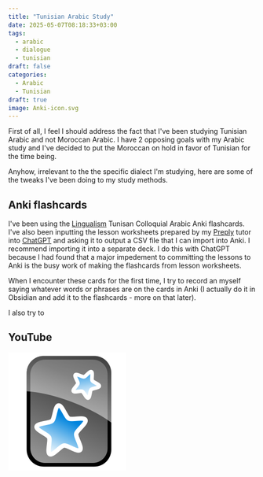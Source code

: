 ```yaml
---
title: "Tunisian Arabic Study"
date: 2025-05-07T08:18:33+03:00
tags:
  - arabic
  - dialogue
  - tunisian
draft: false
categories:
  - Arabic
  - Tunisian
draft: true
image: Anki-icon.svg
---
```


First of all, I feel I should address the fact that I've been studying Tunisian Arabic and not Moroccan Arabic. I have 2 opposing goals with my Arabic study and I've decided to put the Moroccan on hold in favor of Tunisian for the time being.

Anyhow, irrelevant to the the specific dialect I'm studying, here are some of the tweaks I've been doing to my study methods.

## Anki flashcards

   I've been using the [Lingualism](https://lingualism.com/product/tunisian-colloquial-arabic-vocabulary-anki-flashcards) Tunisan Colloquial Arabic Anki flashcards. I've also been inputting the lesson worksheets prepared by my [Preply](https://preply.com/en/?pref=MTg3MDQ0NzU=&id=1746597517.921381&ep=w) tutor into [ChatGPT](https://chatgpt.com/) and asking it to output a CSV file that I can import into Anki. I recommend  importing it into a separate deck. I do this with ChatGPT because I had found that a major impedement to committing the lessons to Anki is the busy work of making the flashcards from lesson worksheets.

   When I encounter these cards for the first time, I try to record an myself saying whatever words or phrases are on the cards in Anki (I actually do it in Obsidian and add it to the flashcards - more on that later).

   I also try to

## YouTube



![Anki Logo](anki-md.png)
